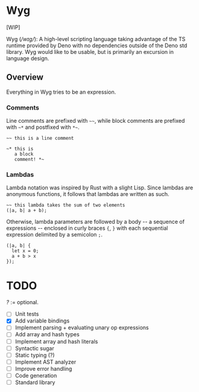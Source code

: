 # Wyg

[WIP]

Wyg (_/wɪg/_): A high-level scripting language taking advantage of the TS
runtime provided by Deno with no dependencies outside of the Deno std library. Wyg would like to be usable, but is primarily an excursion in language design.

## Overview

Everything in Wyg tries to be an expression.

### Comments

Line comments are prefixed with `~~`, while block comments are prefixed with
`~*` and postfixed with `*~`.

```
~~ this is a line comment
```

```
~* this is 
   a block
   comment! *~
```

### Lambdas

Lambda notation was inspired by Rust with a slight Lisp. Since lambdas are anonymous functions, it follows that lambdas are written as such.

```
~~ this lambda takes the sum of two elements
(|a, b| a + b);
```

Otherwise, lambda parameters are followed by a body -- a sequence of expressions
-- enclosed in curly braces `{`, `}` with each sequential expression delimited
by a semicolon `;`. 

```
(|a, b| {
  let x = 0; 
  a + b > x
});
```

# TODO
*?* := optional.

- [ ] Unit tests
- [x] Add variable bindings
- [ ] Implement parsing + evaluating unary op expressions
- [ ] Add array and hash types
- [ ] Implement array and hash literals
- [ ] Syntactic sugar
- [ ] Static typing (?)
- [ ] Implement AST analyzer
- [ ] Improve error handling
- [ ] Code generation
- [ ] Standard library
